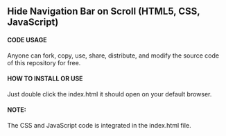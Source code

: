 ## Hide Navigation Bar on Scroll (HTML5, CSS, JavaScript)

#### CODE USAGE
Anyone can fork, copy, use, share, distribute, and modify the source code of this repository for free.

#### HOW TO INSTALL OR USE
Just double click the index.html it should open on your default browser.

#### NOTE:
The CSS and JavaScript code is integrated in the index.html file.
